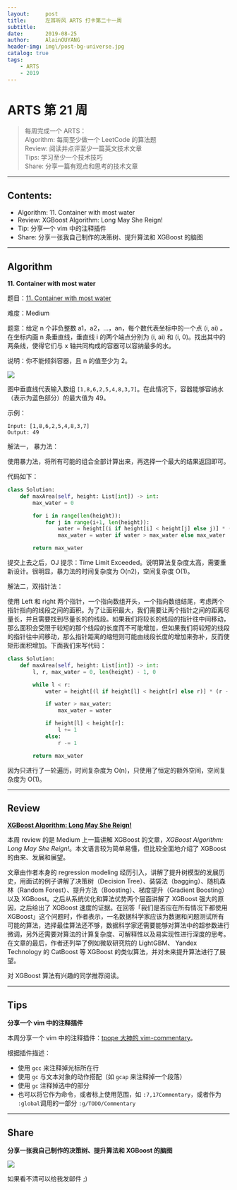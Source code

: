 ```yaml
---
layout:     post
title:      左耳听风 ARTS 打卡第二十一周   
subtitle:   
date:       2019-08-25
author:     AlainOUYANG
header-img: img\/post-bg-universe.jpg
catalog: true
tags:
    - ARTS
    - 2019
---
```

# ARTS 第 21 周

> 每周完成一个 ARTS：  
> Algorithm: 每周至少做一个 LeetCode 的算法题  
> Review: 阅读并点评至少一篇英文技术文章  
> Tips: 学习至少一个技术技巧  
> Share: 分享一篇有观点和思考的技术文章

----
## Contents:
- Algorithm: 11. Container with most water
- Review: XGBoost Algorithm: Long May She Reign!
- Tip: 分享一个 vim 中的注释插件
- Share: 分享一张我自己制作的决策树、提升算法和 XGBoost 的脑图

----
## Algorithm
**11. Container with most water**

题目：[11. Container with most water](https://leetcode.com/problems/container-with-most-water/)

难度：Medium

题意：给定 n 个非负整数 a1，a2，...，an，每个数代表坐标中的一个点 (i, ai) 。在坐标内画 n 条垂直线，垂直线 i 的两个端点分别为 (i, ai) 和 (i, 0)。找出其中的两条线，使得它们与 x 轴共同构成的容器可以容纳最多的水。

说明：你不能倾斜容器，且 n 的值至少为 2。

![](https://aliyun-lc-upload.oss-cn-hangzhou.aliyuncs.com/aliyun-lc-upload/uploads/2018/07/25/question_11.jpg)

图中垂直线代表输入数组 `[1,8,6,2,5,4,8,3,7]`。在此情况下，容器能够容纳水（表示为蓝色部分）的最大值为 49。

示例：

```Script
Input: [1,8,6,2,5,4,8,3,7]
Output: 49
```

解法一， 暴力法：

使用暴力法，将所有可能的组合全部计算出来，再选择一个最大的结果返回即可。

代码如下：

```python
class Solution:
    def maxArea(self, height: List[int]) -> int:
        max_water = 0

        for i in range(len(height)):
            for j in range(i+1, len(height)):
                water = height[(i if height[i] < height[j] else j)] * (j - i)
                max_water = water if water > max_water else max_water

        return max_water
```

提交上去之后，OJ 提示：Time Limit Exceeded。说明算法复杂度太高，需要重新设计。很明显，暴力法的时间复杂度为 O(n2)，空间复杂度 O(1)。

解法二，双指针法：  

使用 Left 和 right 两个指针，一个指向数组开头，一个指向数组结尾，考虑两个指针指向的线段之间的面积。为了让面积最大，我们需要让两个指针之间的距离尽量长，并且需要找到尽量长的的线段。如果我们将较长的线段的指针往中间移动，那么面积会受限于较短的那个线段的长度而不可能增加，但如果我们将较短的线段的指针往中间移动，那么指针距离的缩短则可能由线段长度的增加来弥补，反而使矩形面积增加。下面我们来写代码：

```python
class Solution:
    def maxArea(self, height: List[int]) -> int:
        l, r, max_water = 0, len(height) - 1, 0

        while l < r:
            water = height[(l if height[l] < height[r] else r)] * (r - l)

            if water > max_water:
                max_water = water

            if height[l] < height[r]:
                l += 1
            else:
                r -= 1

        return max_water
```

因为只进行了一轮遍历，时间复杂度为 O(n)，只使用了恒定的额外空间，空间复杂度为 O(1)。

----
## Review
**[XGBoost Algorithm: Long May She Reign!](https://towardsdatascience.com/https-medium-com-vishalmorde-xgboost-algorithm-long-she-may-rein-edd9f99be63d)**

本周 review 的是 Medium 上一篇讲解 XGBoost 的文章，_XGBoost Algorithm: Long May She Reign!_。本文语言较为简单易懂，但比较全面地介绍了 XGBoost 的由来、发展和展望。

文章由作者本身的 regression modeling 经历引入，讲解了提升树模型的发展历史，用面试的例子讲解了决策树（Decision Tree）、装袋法（bagging）、随机森林（Random Forest）、提升方法（Boosting）、梯度提升（Gradient Boosting）以及 XGBoost。之后从系统优化和算法优势两个层面讲解了 XGBoost 强大的原因，之后给出了 XGBoost 速度的证据。在回答「我们是否应在所有情况下都使用 XGBoost」这个问题时，作者表示，一名数据科学家应该为数据和问题测试所有可能的算法，选择最佳算法还不够，数据科学家还需要能够对算法中的超参数进行微调，另外还需要对算法的计算复杂度、可解释性以及易实现性进行深度的思考。在文章的最后，作者还列举了例如微软研究院的 LightGBM、 Yandex Technology 的 CatBoost 等 XGBoost 的类似算法，并对未来提升算法进行了展望。

对 XGBoost 算法有兴趣的同学推荐阅读。

----
## Tips
**分享一个 vim 中的注释插件**

本周分享一个 vim 中的注释插件：[tpope 大神的 vim-commentary](https://github.com/tpope/vim-commentary)。

根据插件描述：
* 使用 `gcc` 来注释掉光标所在行
* 使用 `gc` 与文本对象的动作搭配（如 `gcap` 来注释掉一个段落）
* 使用 `gc` 注释掉选中的部分
* 也可以将它作为命令，或者标上使用范围，如 `:7,17Commentary`，或者作为 `:global`调用的一部分 `:g/TODO/Commentary`

----
## Share
**分享一张我自己制作的决策树、提升算法和 XGBoost 的脑图**

![](https://tva1.sinaimg.cn/large/006y8mN6gy1g6c7kw78i9j31dt0u0e81.jpg)

如果看不清可以给我发邮件 ;)

